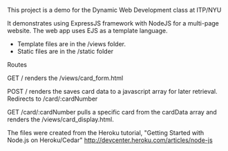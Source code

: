 This project is a demo for the Dynamic Web Development class at ITP/NYU

It demonstrates using ExpressJS framework with NodeJS for a multi-page website. The web app uses EJS as a template language. 

- Template files are in the /views folder.
- Static files are in the /static folder

Routes 

GET  / renders the /views/card_form.html

POST / renders the saves card data to a javascript array for later retrieval. Redirects to /card/:cardNumber

GET /card/:cardNumber pulls a specific card from the cardData array and renders the /views/card_display.html.

The files were created from the Heroku tutorial, "Getting Started with Node.js on Heroku/Cedar" http://devcenter.heroku.com/articles/node-js


